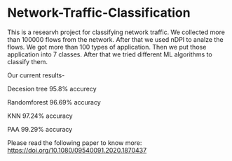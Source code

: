# Network-Traffic-Classification

This is a researvh project for classifying network traffic. We collected more than 100000 flows from the network. After that we used nDPI to analze the flows. We got more than 100 types of application. Then we put those application into 7 classes. After that we tried different ML algorithms to classify them.

Our current results-

Decesion tree 95.8% accurecy 

Randomforest 96.69% accuracy

KNN 97.24% accuracy

PAA 99.29% accuracy

Please read the following paper to know more: https://doi.org/10.1080/09540091.2020.1870437
